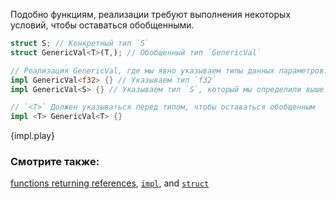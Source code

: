Подобно функциям, реализации требуют выполнения некоторых условий, чтобы оставаться обобщенными.

```rust
struct S; // Конкретный тип `S`
struct GenericVal<T>(T,); // Обобщенный тип `GenericVal`

// Реализация GenericVal, где мы явно указываем типы данных параметров:
impl GenericVal<f32> {} // Указываем тип `f32`
impl GenericVal<S> {} // Указываем тип `S`, который мы определили выше

// `<T>` Должен указываться перед типом, чтобы оставаться обобщенным
impl <T> GenericVal<T> {}
```

{impl.play}

### Смотрите также:

[functions returning references][fn], [`impl`][methods], and [`struct`][structs]

[fn]: ../scope/lifetime/fn.html
[methods]: ../fn/methods.html
[specialization_plans]: https://blog.rust-lang.org/2015/05/11/traits.html#the-future
[structs]: ../custom_types/structs.html
